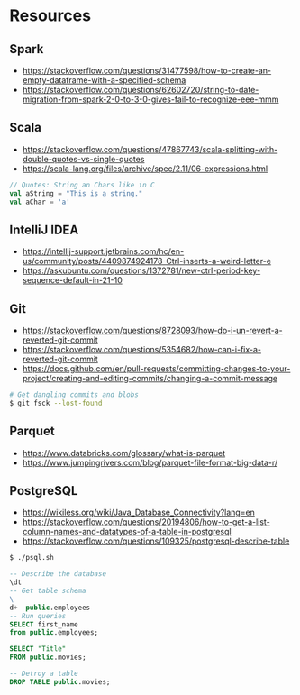 # Resources

## Spark

- https://stackoverflow.com/questions/31477598/how-to-create-an-empty-dataframe-with-a-specified-schema
- https://stackoverflow.com/questions/62602720/string-to-date-migration-from-spark-2-0-to-3-0-gives-fail-to-recognize-eee-mmm

## Scala

- https://stackoverflow.com/questions/47867743/scala-splitting-with-double-quotes-vs-single-quotes
- https://scala-lang.org/files/archive/spec/2.11/06-expressions.html

```scala
// Quotes: String an Chars like in C 
val aString = "This is a string."
val aChar = 'a'
```

## IntelliJ IDEA

- https://intellij-support.jetbrains.com/hc/en-us/community/posts/4409874924178-Ctrl-inserts-a-weird-letter-e
- https://askubuntu.com/questions/1372781/new-ctrl-period-key-sequence-default-in-21-10

## Git

- https://stackoverflow.com/questions/8728093/how-do-i-un-revert-a-reverted-git-commit
- https://stackoverflow.com/questions/5354682/how-can-i-fix-a-reverted-git-commit
- https://docs.github.com/en/pull-requests/committing-changes-to-your-project/creating-and-editing-commits/changing-a-commit-message

```bash
# Get dangling commits and blobs
$ git fsck --lost-found
```

## Parquet

- https://www.databricks.com/glossary/what-is-parquet
- https://www.jumpingrivers.com/blog/parquet-file-format-big-data-r/

## PostgreSQL

- https://wikiless.org/wiki/Java_Database_Connectivity?lang=en
- https://stackoverflow.com/questions/20194806/how-to-get-a-list-column-names-and-datatypes-of-a-table-in-postgresql
- https://stackoverflow.com/questions/109325/postgresql-describe-table

```bash
$ ./psql.sh
```

```SQL
-- Describe the database
\dt
-- Get table schema
\
d+  public.employees
-- Run queries
SELECT first_name
from public.employees;

SELECT "Title"
FROM public.movies;

-- Detroy a table 
DROP TABLE public.movies;
```
